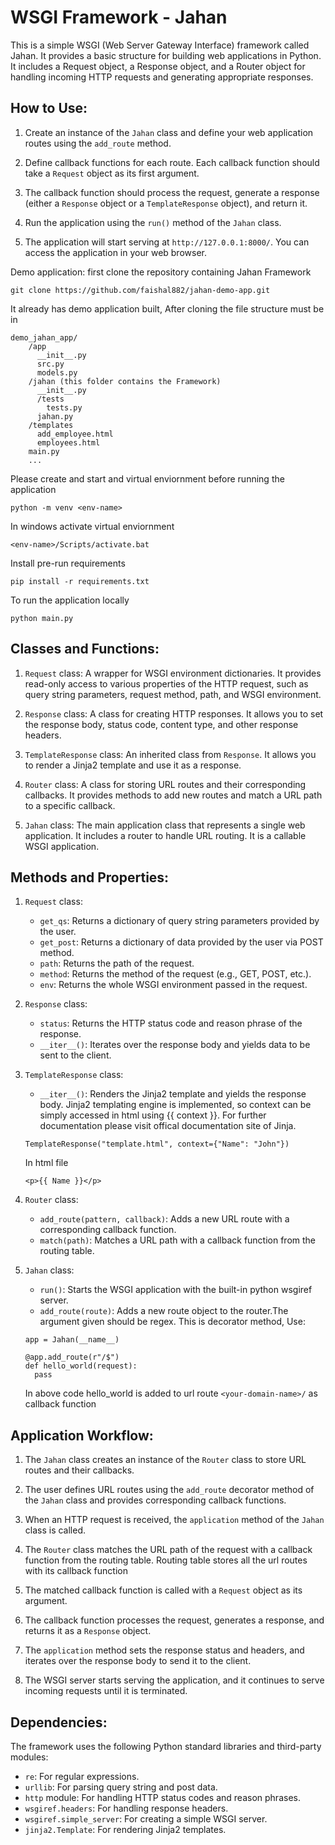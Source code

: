 # WSGI Framework - Jahan

This is a simple WSGI (Web Server Gateway Interface) framework called Jahan. It provides a basic structure for building web applications in Python. It includes a Request object, a Response object, and a Router object for handling incoming HTTP requests and generating appropriate responses.

## How to Use:

1. Create an instance of the `Jahan` class and define your web application routes using the `add_route` method.

2. Define callback functions for each route. Each callback function should take a `Request` object as its first argument.

3. The callback function should process the request, generate a response (either a `Response` object or a `TemplateResponse` object), and return it.

4. Run the application using the `run()` method of the `Jahan` class.

5. The application will start serving at `http://127.0.0.1:8000/`. You can access the application in your web browser.

Demo application:
first clone the repository containing Jahan Framework
```
git clone https://github.com/faishal882/jahan-demo-app.git
``` 
It already has demo application built, After cloning the file structure must be in
```
demo_jahan_app/
    /app
      __init__.py
      src.py
      models.py
    /jahan (this folder contains the Framework)
      __init__.py
      /tests
        tests.py
      jahan.py
    /templates
      add_employee.html
      employees.html
    main.py
    ...
```
Please create and start and virtual enviornment before running the application
```
python -m venv <env-name>
```
In windows activate  virtual enviornment
```
<env-name>/Scripts/activate.bat
```
Install pre-run requirements
```
pip install -r requirements.txt
```
To run the application locally
```
python main.py
```

## Classes and Functions:

1. `Request` class:
   A wrapper for WSGI environment dictionaries. It provides read-only access to various properties of the HTTP request, such as query string parameters, request method, path, and WSGI environment.

2. `Response` class:
   A class for creating HTTP responses. It allows you to set the response body, status code, content type, and other response headers.

3. `TemplateResponse` class:
   An inherited class from `Response`. It allows you to render a Jinja2 template and use it as a response.

4. `Router` class:
   A class for storing URL routes and their corresponding callbacks. It provides methods to add new routes and match a URL path to a specific callback.

5. `Jahan` class:
   The main application class that represents a single web application. It includes a router to handle URL routing. It is a callable WSGI application.

## Methods and Properties:

1. `Request` class:

   - `get_qs`: Returns a dictionary of query string parameters provided by the user.
   - `get_post`: Returns a dictionary of data provided by the user via POST method.
   - `path`: Returns the path of the request.
   - `method`: Returns the method of the request (e.g., GET, POST, etc.).
   - `env`: Returns the whole WSGI environment passed in the request.

2. `Response` class:

   - `status`: Returns the HTTP status code and reason phrase of the response.
   - `__iter__()`: Iterates over the response body and yields data to be sent to the client.

3. `TemplateResponse` class:

   - `__iter__()`: Renders the Jinja2 template and yields the response body. Jinja2 templating engine is implemented, so context can be simply accessed in html using {{ context }}. For further documentation please visit offical documentation site of Jinja.

   ```
   TemplateResponse("template.html", context={"Name": "John"})
   ```

   In html file

   ```
   <p>{{ Name }}</p>
   ```

4. `Router` class:

   - `add_route(pattern, callback)`: Adds a new URL route with a corresponding callback function.
   - `match(path)`: Matches a URL path with a callback function from the routing table.

5. `Jahan` class:

   - `run()`: Starts the WSGI application with the built-in python wsgiref server.
   - `add_route(route)`: Adds a new route object to the router.The argument given should be regex.
     This is decorator method,
     Use:

   ```
   app = Jahan(__name__)

   @app.add_route(r"/$")
   def hello_world(request):
     pass
   ```

   In above code hello_world is added to url route `<your-domain-name>/` as callback function

## Application Workflow:

1. The `Jahan` class creates an instance of the `Router` class to store URL routes and their callbacks.

2. The user defines URL routes using the `add_route` decorator method of the `Jahan` class and provides corresponding callback functions.

3. When an HTTP request is received, the `application` method of the `Jahan` class is called.

4. The `Router` class matches the URL path of the request with a callback function from the routing table. Routing table stores all the url routes with its callback function

5. The matched callback function is called with a `Request` object as its argument.

6. The callback function processes the request, generates a response, and returns it as a `Response` object.

7. The `application` method sets the response status and headers, and iterates over the response body to send it to the client.

8. The WSGI server starts serving the application, and it continues to serve incoming requests until it is terminated.

## Dependencies:

The framework uses the following Python standard libraries and third-party modules:

- `re`: For regular expressions.
- `urllib`: For parsing query string and post data.
- `http` module: For handling HTTP status codes and reason phrases.
- `wsgiref.headers`: For handling response headers.
- `wsgiref.simple_server`: For creating a simple WSGI server.
- `jinja2.Template`: For rendering Jinja2 templates.

